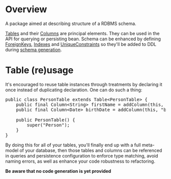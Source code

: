 # Overview
A package aimed at describing structure of a RDBMS schema.

[Tables](Table.java) and their [Columns](Column.java) are principal elements. They can be used in the API for querying or persisting bean.
Schema can be enhanced by defining [ForeignKeys](ForeignKey.java), [Indexes](Index.java) and [UniqueConstraints](UniqueConstraint.java) so they'll be added to DDL during
 [schema generation](../sql/ddl/DDLSchemaGenerator.java).

# Table (re)usage
It's encouraged to reuse table instances through treatments by declaring it once instead of duplicating declaration.
One can do such a thing:
<pre>
public class PersonTable extends Table&lt;PersonTable&gt; {
	public final Column&lt;String&gt; firstName = addColumn(this, "firstName", String.class);
	public final Column&lt;Date&gt; birthDate = addColumn(this, "birthDate", Date.class);
	
	public PersonTable() {
		super("Person");
	}
}
</pre>

By doing this for all of your tables, you'll finally end up with a full meta-model of your database, then those tables and columns can be referenced in queries and persistence configuration to enforce type matching, avoid naming errors, as well as enhance your code robustness to refactoring.


**Be aware that no code generation is yet provided**